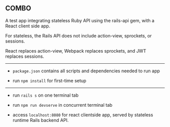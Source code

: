COMBO
---------------
  A test app integrating stateless Ruby API using the rails-api gem, with a React client side app.

  For stateless, the Rails API does not include action-view, sprockets, or sessions.

  React replaces action-view, Webpack replaces sprockets, and JWT replaces sessions.

---------------

* `package.json` contains all scripts and dependencies needed to run app

* run `npm install` for first-time setup

---------------


* run `rails s` on one terminal tab

* run `npm run devserve` in concurrent terminal tab

* access `localhost:8080` for react clientside app, served by stateless runtime Rails backend API.
